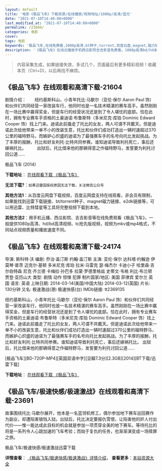 ```yaml
---
layout: default
title: '电影《极品飞车》下载资源/在线播放/视频地址/1080p/高清/蓝光'
date: "2021-07-10T14:40:08+0800"
last_modified_at: "2021-07-10T14:40:08+0800"
permalink: /21604/
categories: 电影
cover:
tags: 电影
keywords: '极品飞车,在线免费看,1080p高清,bt种子,torrent,百度云盘,magnet,磁力链,迅雷下载资源'
description: '《极品飞车》在线云播放手机西瓜影院吉吉影音免费看，1080p高清bd/hd未删减完整版和tc抢先枪版，mkv/mp4格式，附带bt/torrent种子、magnet/磁力链、百度云盘、网盘资源迅雷下载链接'
---
```


>内容采集生成，如果链接失效，多试几个，页面最后有更多精彩视频！收藏本页（Ctrl+D)，以后再找不麻烦。


## 《极品飞车》在线观看和高清下载-21604

剧情介绍：　　纽约基斯科山，小青年托比·马歇尔（亚伦·保尔 Aaron Paul 饰）和伙伴们共同经营一家改装车行，他同时也是一名技术精湛的赛车高手。虽然刚刚在一场比赛中赢得奖金，但是车行的经营状况还是到了令人堪忧的底部。恰在此时，拥有专业赛车手资格的土豪迪诺·布鲁斯特（多米尼克·库珀 Dominic Edward Cooper 饰）找上门来。迪诺此前撬走了托比的女友，两人可谓不共戴天。但是迪诺此次给他带来一单不小的改装生意，托比和伙伴们成功打造出一辆时速超过370公里的福特野马，而嫉妒心炽盛的迪诺为了最强赛车手的名号向托比发起挑战。为了丰厚的报酬，托比和好友利托·比特共同参赛。谁知迪诺导致利托死亡，事后还嫁祸托比。  　　出狱后，托比借来他的那辆得意之作福特野马，发誓要为利托讨回公道……


极品飞车 (2014)

**下载地址**： [在线观看下载 《极品飞车》](https://www.btbtdy.me/btdy/dy1039.html) 


**无法下载?**：`如果迅雷因版权原因无法下载，关注微信公众号 `

**其他方法1**：从百度云网盘下载视频，百度云网盘支持在线观看，非会员有限制，如果能找到迅雷下载链接、bt/torrent种子、magnet磁力链接、e2dk链接等，可以用迅雷、比特彗星等工具将完整视频下载到本地。

**其他方法2**：用手机云播、西瓜影院、吉吉影音等在线免费观看《极品飞车》，一般提供1080p高清、hd/bd高清视频、tc抢先版视频，视频为mkv或mp4格式，不同站点视频质量和播放速度不同。


## 《极品飞车》在线观看和高清下载-24174

导演: 斯科特·沃 编剧: 乔治·盖汀斯 约翰·盖汀斯 主演: 亚伦·保尔 达科塔·约翰逊 伊莫琴·普茨 迈克尔·基顿 多米尼克·库珀 拉米·马雷克 瑟·梅杰尔 卡迪小子 哈里森·吉尔伯特森 尼克·齐兰德 卡梅拉·孙巴多 拉蒙·罗德里格兹 史蒂文·韦格 利比·布兰顿 贾登·亚历山大 类型: 剧情 动作 惊悚 犯罪 制片国家/地区: 美国 菲律宾 爱尔兰 英国 语言: 英语 上映日期: 2014-03-14(美国/中国大陆) 2014-03-12(英国) 片长: 130分钟 又名: 极速激战(港) 极速快感(台) IMDb链接: tt2369135

纽约基斯科山，小青年托比·马歇尔（亚伦·保尔 Aaron Paul 饰）和伙伴们共同经营一家改装车行，他同时也是一名技术精湛的赛车高手。虽然刚刚在一场比赛中赢得奖金，但是车行的经营状况还是到了令人堪忧的底部。恰在此时，拥有专业赛车手资格的土豪迪诺·布鲁斯特（多米尼克·库珀 Dominic Edward Cooper 饰）找上门来。迪诺此前撬走了托比的女友，两人可谓不共戴天。但是迪诺此次给他带来一单不小的改装生意，托比和伙伴们成功打造出一辆时速超过370公里的福特野马，而嫉妒心炽盛的迪诺为了最强赛车手的名号向托比发起挑战。为了丰厚的报酬，托比和好友利托·比特共同参赛。谁知迪诺导致利托死亡，事后还嫁祸托比。 出狱后，托比借来他的那辆得意之作福特野马，发誓要为利托讨回公道……


[极品飞车][BD-720P-MP4][英国双语中字][豆瓣7.3分][2.3GB][2014][BT下载/迅雷下载]

**下载地址**： [在线观看下载 《极品飞车》](https://www.btdx8.com/torrent/need_for_speed_2014.html) 


## 《极品飞车/极速快感/极速激战》在线观看和高清下载-23691

故事围绕托比·马歇尔展开，他本是一名蓝领机修工，偶尔参加地下赛车巡回赛作为副业，却遭陷害锒铛入狱。出狱后，托比决定要报仇雪恨，让陷害他的奸人付出代价——惟一能达成此目标的机会就是参加一项贯穿全美的地下赛车。等待托比的将是一系列令人心跳加速的飞车考验；而始于复仇的任务，也渐渐演变成一场赎罪之旅。</p>


极品飞车/极速快感/极速激战迅雷下载

**详情查看**： [《极品飞车/极速快感/极速激战》详情介绍](/movie/23691/)， **查看更多**：[本站资源大全](/movie/t/all/)

